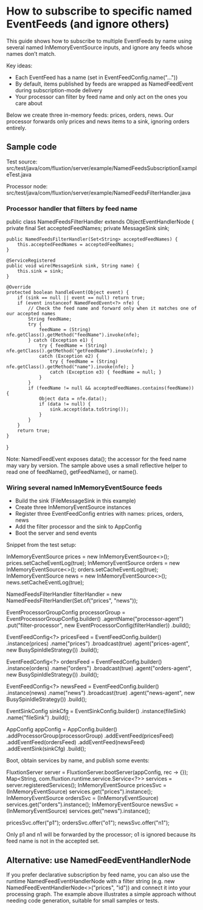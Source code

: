 # How to subscribe to specific named EventFeeds (and ignore others)

This guide shows how to subscribe to multiple EventFeeds by name using several named InMemoryEventSource inputs, and ignore any feeds whose names don’t match.

Key ideas:
- Each EventFeed has a name (set in EventFeedConfig.name("..."))
- By default, items published by feeds are wrapped as NamedFeedEvent during subscription-mode delivery
- Your processor can filter by feed name and only act on the ones you care about

Below we create three in-memory feeds: prices, orders, news. Our processor forwards only prices and news items to a sink, ignoring orders entirely.

## Sample code

Test source: src/test/java/com/fluxtion/server/example/NamedFeedsSubscriptionExampleTest.java

Processor node: src/test/java/com/fluxtion/server/example/NamedFeedsFilterHandler.java

### Processor handler that filters by feed name

public class NamedFeedsFilterHandler extends ObjectEventHandlerNode {
    private final Set<String> acceptedFeedNames;
    private MessageSink sink;

    public NamedFeedsFilterHandler(Set<String> acceptedFeedNames) {
        this.acceptedFeedNames = acceptedFeedNames;
    }

    @ServiceRegistered
    public void wire(MessageSink sink, String name) {
        this.sink = sink;
    }

    @Override
    protected boolean handleEvent(Object event) {
        if (sink == null || event == null) return true;
        if (event instanceof NamedFeedEvent<?> nfe) {
            // Check the feed name and forward only when it matches one of our accepted names
            String feedName;
            try {
                feedName = (String) nfe.getClass().getMethod("feedName").invoke(nfe);
            } catch (Exception e1) {
                try { feedName = (String) nfe.getClass().getMethod("getFeedName").invoke(nfe); }
                catch (Exception e2) {
                    try { feedName = (String) nfe.getClass().getMethod("name").invoke(nfe); }
                    catch (Exception e3) { feedName = null; }
                }
            }
            if (feedName != null && acceptedFeedNames.contains(feedName)) {
                Object data = nfe.data();
                if (data != null) {
                    sink.accept(data.toString());
                }
            }
        }
        return true;
    }
}

Note: NamedFeedEvent exposes data(); the accessor for the feed name may vary by version. The sample above uses a small reflective helper to read one of feedName(), getFeedName(), or name().

### Wiring several named InMemoryEventSource feeds

- Build the sink (FileMessageSink in this example)
- Create three InMemoryEventSource instances
- Register three EventFeedConfig entries with names: prices, orders, news
- Add the filter processor and the sink to AppConfig
- Boot the server and send events

Snippet from the test setup:

InMemoryEventSource<String> prices = new InMemoryEventSource<>();
prices.setCacheEventLog(true);
InMemoryEventSource<String> orders = new InMemoryEventSource<>();
orders.setCacheEventLog(true);
InMemoryEventSource<String> news = new InMemoryEventSource<>();
news.setCacheEventLog(true);

NamedFeedsFilterHandler filterHandler = new NamedFeedsFilterHandler(Set.of("prices", "news"));

EventProcessorGroupConfig processorGroup = EventProcessorGroupConfig.builder()
    .agentName("processor-agent")
    .put("filter-processor", new EventProcessorConfig(filterHandler))
    .build();

EventFeedConfig<?> pricesFeed = EventFeedConfig.builder()
    .instance(prices)
    .name("prices")
    .broadcast(true)
    .agent("prices-agent", new BusySpinIdleStrategy())
    .build();

EventFeedConfig<?> ordersFeed = EventFeedConfig.builder()
    .instance(orders)
    .name("orders")
    .broadcast(true)
    .agent("orders-agent", new BusySpinIdleStrategy())
    .build();

EventFeedConfig<?> newsFeed = EventFeedConfig.builder()
    .instance(news)
    .name("news")
    .broadcast(true)
    .agent("news-agent", new BusySpinIdleStrategy())
    .build();

EventSinkConfig<FileMessageSink> sinkCfg = EventSinkConfig.<FileMessageSink>builder()
    .instance(fileSink)
    .name("fileSink")
    .build();

AppConfig appConfig = AppConfig.builder()
    .addProcessorGroup(processorGroup)
    .addEventFeed(pricesFeed)
    .addEventFeed(ordersFeed)
    .addEventFeed(newsFeed)
    .addEventSink(sinkCfg)
    .build();

Boot, obtain services by name, and publish some events:

FluxtionServer server = FluxtionServer.bootServer(appConfig, rec -> {});
Map<String, com.fluxtion.runtime.service.Service<?>> services = server.registeredServices();
InMemoryEventSource<String> pricesSvc = (InMemoryEventSource<String>) services.get("prices").instance();
InMemoryEventSource<String> ordersSvc = (InMemoryEventSource<String>) services.get("orders").instance();
InMemoryEventSource<String> newsSvc   = (InMemoryEventSource<String>) services.get("news").instance();

pricesSvc.offer("p1");
ordersSvc.offer("o1");
newsSvc.offer("n1");

Only p1 and n1 will be forwarded by the processor; o1 is ignored because its feed name is not in the accepted set.

## Alternative: use NamedFeedEventHandlerNode
If you prefer declarative subscription by feed name, you can also use the runtime NamedFeedEventHandlerNode with a filter string (e.g. new NamedFeedEventHandlerNode<>("prices", "id")) and connect it into your processing graph. The example above illustrates a simple approach without needing code generation, suitable for small samples or tests.
